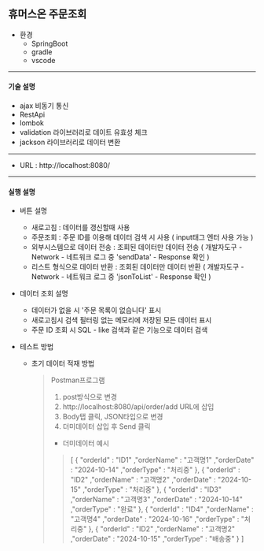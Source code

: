 ## 휴머스온 주문조회

- 환경
   * SpringBoot
   * gradle
   * vscode
---
#### 기술 설명
- ajax 비동기 통신
- RestApi
- lombok
- validation 라이브러리로 데이트 유효성 체크
- jackson 라이브러리로 데이터 변환

---
* URL : http://localhost:8080/
---
#### 실행 설명
- 버튼 설명
  * 새로고침 : 데이터를 갱신할때 사용
  * 주문조회 : 주문 ID를 이용해 데이터 검색 시 사용 ( input태그 엔터 사용 가능 )
  * 외부시스템으로 데이터 전송 : 조회된 데이터만 데이터 전송 ( 개발자도구 - Network - 네트워크 로그 중 'sendData' - Response 확인 )
  * 리스트 형식으로 데이터 반환 : 조회된 데이터만 데이터 반환 ( 개발자도구 - Network - 네트워크 로그 중 'jsonToList' - Response 확인 )

- 데이터 조회 설명
  * 데이터가 없을 시 '주문 목록이 없습니다' 표시
  * 새로고침시 검색 필터링 없는 메모리에 저장된 모든 데이터 표시
  * 주문 ID 조회 시 SQL - like 검색과 같은 기능으로 데이터 검색
- 테스트 방법
  * 초기 데이터 적재 방법
    > Postman프로그램
    > 1. post방식으로 변경
    > 2. http://localhost:8080/api/order/add URL에 삽입
    > 3. Body탭 클릭, JSON타입으로 변경
    > 4. 더미데이터 삽입 후 Send 클릭
    > * 더미데이터 예시
    > >  [
    {
        "orderId" : "ID1"
        ,"orderName" : "고객명1"
        ,"orderDate" : "2024-10-14"
        ,"orderType" : "처리중"
    },
    {
        "orderId" : "ID2"
        ,"orderName" : "고객명2"
        ,"orderDate" : "2024-10-15"
        ,"orderType" : "처리중"
    },
    {
        "orderId" : "ID3"
        ,"orderName" : "고객명3"
        ,"orderDate" : "2024-10-14"
        ,"orderType" : "완료"
    },
    {
        "orderId" : "ID4"
        ,"orderName" : "고객명4"
        ,"orderDate" : "2024-10-16"
        ,"orderType" : "처리중"
    },
    {
        "orderId" : "ID2"
        ,"orderName" : "고객명2"
        ,"orderDate" : "2024-10-15"
        ,"orderType" : "배송중"
    }
]
